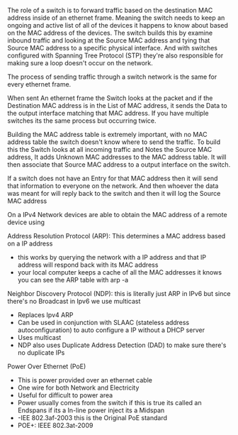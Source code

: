 
The role of a switch is to forward traffic based on the destination MAC address inside of an ethernet frame. Meaning the switch needs to keep an ongoing and active list of all of the devices it happens to know about based on the MAC address of the devices. The switch builds this by examine inbound traffic and looking at the Source MAC address and tying that Source MAC address to a specific physical interface. And with switches configured with Spanning Tree Protocol (STP) they're also responsible for making sure a loop doesn't occur on the network.


The process of sending traffic through a switch network is the same for every ethernet frame. 

When sent An ethernet frame the Switch looks at the packet and if the Destination MAC address is in the List of MAC address, it sends the Data to the output interface matching that MAC address. If you have multiple switches its the same process but occurring twice. 



Building the MAC address table is extremely important, with no MAC address table the switch doesn't know where to send the traffic. To build this the Switch looks at all incoming traffic and Notes the Source MAC address, It adds Unknown MAC addresses to the MAC address table. It will then associate that Source MAC address to a output interface on the switch.



If a switch does not have an Entry for that MAC address then it will send that information to everyone on the network. And then whoever the data was meant for will reply back to the switch and then it will log the Source MAC address 





On a IPv4 Network devices are able to obtain the MAC address of a remote device using

Address Resolution Protocol (ARP):
This determines a MAC address based on a IP address 
- this works by querying the network with a IP address and that IP address will respond back with its MAC address
- your local computer keeps a cache of all the MAC addresses it knows you can see the ARP table with arp -a 







Neighbor Discovery Protocol (NDP):
this is literally just ARP in IPv6 but since there's no Broadcast in Ipv6 we use multicast 
- Replaces Ipv4 ARP 
- Can be used in conjunction with SLAAC (stateless address autoconfiguration) to auto configure a IP without a DHCP server 
- Uses multicast 
- NDP also uses Duplicate Address Detection (DAD) to make sure there's no duplicate IPs







Power Over Ethernet (PoE)
- This is power provided over an ethernet cable 
- One wire for both Network and Electricity 
- Useful for difficult to power area
- Power usually comes from the switch if this is true its called an Endspans if its a In-line power inject its a Midspan 
- -IEE 802.3af-2003 this is the Original PoE standard
- POE+: IEEE 802.3at-2009